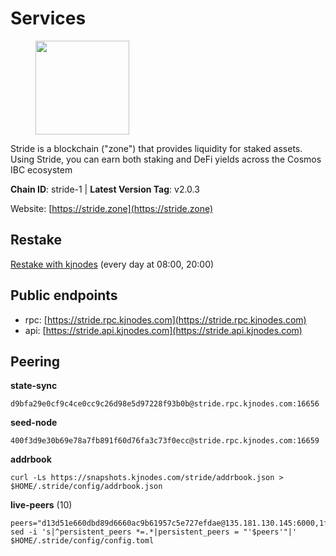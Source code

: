 # Services

<figure><img src="https://raw.githubusercontent.com/kj89/testnet_manuals/main/pingpub/logos/stride.png" width="150" alt=""><figcaption></figcaption></figure>

Stride is a blockchain ("zone") that provides liquidity for staked assets.  Using Stride, you can earn both staking and DeFi yields across the Cosmos IBC ecosystem

**Chain ID**: stride-1 | **Latest Version Tag**: v2.0.3

Website: [https://stride.zone](https://stride.zone)

## Restake

[Restake with kjnodes](https://restake.app/stride/stridevaloper1j8gkhtllnp252l6g6zwzea30e7pvzqttr9768n) (every day at 08:00, 20:00)
## Public endpoints

* rpc: [https://stride.rpc.kjnodes.com](https://stride.rpc.kjnodes.com)
* api: [https://stride.api.kjnodes.com](https://stride.api.kjnodes.com)

## Peering

**state-sync**

```
d9bfa29e0cf9c4ce0cc9c26d98e5d97228f93b0b@stride.rpc.kjnodes.com:16656
```

**seed-node**

```
400f3d9e30b69e78a7fb891f60d76fa3c73f0ecc@stride.rpc.kjnodes.com:16659
```

**addrbook**
```
curl -Ls https://snapshots.kjnodes.com/stride/addrbook.json > $HOME/.stride/config/addrbook.json
```

**live-peers** (10)
```
peers="d13d51e660dbd89d6660ac9b61957c5e727efdae@135.181.130.145:6000,1f206c22b2cc8fa06975aa9b6bcf3032eb3a5fae@213.133.102.206:21016,d9bfa29e0cf9c4ce0cc9c26d98e5d97228f93b0b@144.76.163.233:16656,d056dcd5ac8dddb23e2962a5ade6ee51f9bfd785@162.19.89.8:10456,5093547fdf0430143ac66b4ee55d80e6542a6c10@217.174.247.163:26656,04ea9eceee16db90872fee3fbef9ac50a87702c5@185.248.24.29:26656,8cddcfa2ebcd25df7116f18bdbb0b22ae41392a6@65.108.193.133:16656,9acce7431b335820679fea49e09218687f5e3aa8@95.217.236.61:26656,9ee75491e354965d8bfd8434aa093f8613bc1dce@65.108.238.103:12256,fbebe11a12def69c115c25b4bf871bc5976dfe50@65.109.59.118:26656"
sed -i 's|^persistent_peers *=.*|persistent_peers = "'$peers'"|' $HOME/.stride/config/config.toml
```
